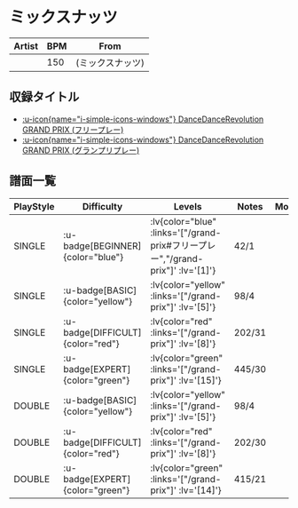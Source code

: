 # ミックスナッツ

|Artist|BPM|From|
|------|---|----|
||150|(ミックスナッツ)|

## 収録タイトル

- [ :u-icon{name="i-simple-icons-windows"} DanceDanceRevolution GRAND PRIX (フリープレー)](/grand-prix#フリープレー)
- [ :u-icon{name="i-simple-icons-windows"} DanceDanceRevolution GRAND PRIX (グランプリプレー)](/grand-prix)

## 譜面一覧

|PlayStyle|Difficulty|Levels|Notes|Movie|
|---------|----------|------|-----|-----|
|SINGLE| :u-badge[BEGINNER]{color="blue"} | :lv{color="blue" :links='["/grand-prix#フリープレー","/grand-prix"]' :lv='[1]'} |42/1||
|SINGLE| :u-badge[BASIC]{color="yellow"} | :lv{color="yellow" :links='["/grand-prix"]' :lv='[5]'} |98/4||
|SINGLE| :u-badge[DIFFICULT]{color="red"} | :lv{color="red" :links='["/grand-prix"]' :lv='[8]'} |202/31||
|SINGLE| :u-badge[EXPERT]{color="green"} | :lv{color="green" :links='["/grand-prix"]' :lv='[15]'} |445/30||
|DOUBLE| :u-badge[BASIC]{color="yellow"} | :lv{color="yellow" :links='["/grand-prix"]' :lv='[5]'} |98/4||
|DOUBLE| :u-badge[DIFFICULT]{color="red"} | :lv{color="red" :links='["/grand-prix"]' :lv='[8]'} |202/30||
|DOUBLE| :u-badge[EXPERT]{color="green"} | :lv{color="green" :links='["/grand-prix"]' :lv='[14]'} |415/21||
